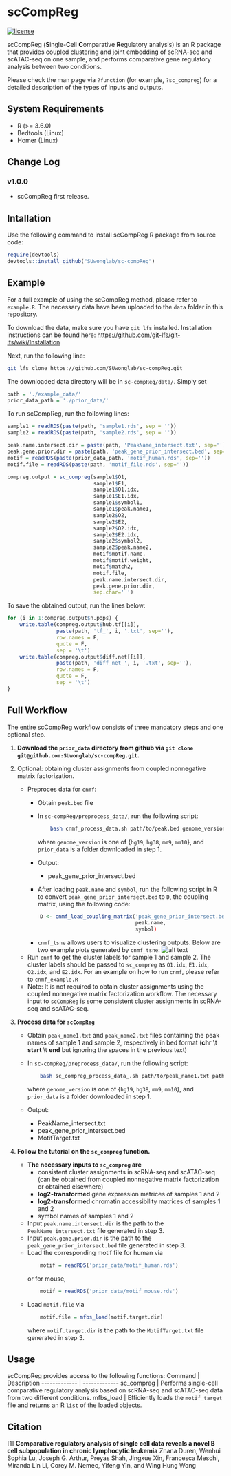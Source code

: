 # scCompReg #
[![license](https://img.shields.io/github/license/DAVFoundation/captain-n3m0.svg?style=flat-square)](https://github.com/DAVFoundation/captain-n3m0/blob/master/LICENSE)

scCompReg (**S**ingle-**C**ell **C**omparative **R**egulatory analysis) is an R package that provides coupled clustering and joint embedding of scRNA-seq and scATAC-seq on one sample, and performs comparative gene regulatory analysis between two conditions.

Please check the man page via `?function` (for example, `?sc_compreg`) for a detailed description of the types of inputs and outputs.

## System Requirements ##
* R (>= 3.6.0)
* Bedtools (Linux)
* Homer (Linux)

## Change Log ##
### v1.0.0 ###
* scCompReg first release.

## Intallation
Use the following command to install scCompReg R package from source code:
```R
require(devtools)
devtools::install_github("SUwonglab/sc-compReg")
```

## Example ##
For a full example of using the scCompReg method, please refer to `example.R`. The necessary data have been uploaded to the `data` folder in this repository.


To download the data, make sure you have `git lfs` installed. Installation instructions can be found here: https://github.com/git-lfs/git-lfs/wiki/Installation

Next, run the following line:
```bash
git lfs clone https://github.com/SUwonglab/sc-compReg.git
```


The downloaded data directory will be in `sc-compReg/data/`. Simply set 
```R
path = './example_data/'
prior_data_path = './prior_data/'
```
To run scCompReg, run the following lines:
```R
sample1 = readRDS(paste(path, 'sample1.rds', sep = ''))
sample2 = readRDS(paste(path, 'sample2.rds', sep = ''))

peak.name.intersect.dir = paste(path, 'PeakName_intersect.txt', sep='')
peak.gene.prior.dir = paste(path, 'peak_gene_prior_intersect.bed', sep='')
motif = readRDS(paste(prior_data_path, 'motif_human.rds', sep=''))
motif.file = readRDS(paste(path, 'motif_file.rds', sep=''))

compreg.output = sc_compreg(sample1$O1,
                            sample1$E1,
                            sample1$O1.idx,
                            sample1$E1.idx,
                            sample1$symbol1,
                            sample1$peak.name1,
                            sample2$O2,
                            sample2$E2,
                            sample2$O2.idx,
                            sample2$E2.idx,
                            sample2$symbol2,
                            sample2$peak.name2,
                            motif$motif.name,
                            motif$motif.weight,
                            motif$match2,
                            motif.file,
                            peak.name.intersect.dir,
                            peak.gene.prior.dir,
                            sep.char=' ')

```
To save the obtained output, run the lines below:
```R
for (i in 1:compreg.output$n.pops) {
    write.table(compreg.output$hub.tf[[i]],
                paste(path, 'tf_', i, '.txt', sep=''),
                row.names = F,
                quote = F,
                sep = '\t')
    write.table(compreg.output$diff.net[[i]],
                paste(path, 'diff_net_', i, '.txt', sep=''),
                row.names = F,
                quote = F,
                sep = '\t')
}
```


## Full Workflow ##
The entire scCompReg workflow consists of three mandatory steps and one optional step. 

1. **Download the `prior_data` directory from github via `git clone git@github.com:SUwonglab/sc-compReg.git`.**

2. Optional: obtaining cluster assignments from coupled nonnegative matrix factorization.
    * Preproces data for `cnmf`:
        * Obtain `peak.bed` file
        * In `sc-compReg/preprocess_data/`, run the following script:

            ```bash
                bash cnmf_process_data.sh path/to/peak.bed genome_version path/to/prior_data
            ```
            where `genome_version` is one of {`hg19`, `hg38`, `mm9`, `mm10`}, and `prior_data` is a folder downloaded in step 1.
        * Output: 
            * peak_gene_prior_intersect.bed
        * After loading `peak.name` and `symbol`, run the following script in R to convert `peak_gene_prior_intersect.bed` to `D`, the coupling matrix, using the following code:
        ```R 
            D <- cnmf_load_coupling_matrix('peak_gene_prior_intersect.bed'),
                                           peak.name,
                                           symbol)
        ```
        * `cnmf_tsne` allows users to visualize clustering outputs. Below are two example plots generated by `cnmf_tsne`:
        ![alt text](https://github.com/SUwonglab/sc-compReg/tree/master/example_data/joint_clusters_plot.png.png?raw=false) 
    * Run `cnmf` to get the cluster labels for sample 1 and sample 2. The cluster labels should be passed to `sc_compreg` as `O1.idx`, `E1.idx`, `O2.idx`, and `E2.idx`. For an example on how to run `cnmf`, please refer to `cnmf_example.R`
    * Note: It is not required to obtain cluster assignments using the coupled nonnegative matrix factorization workflow. The necessary input to `scCompReg` is some consistent cluster assignments in scRNA-seq and scATAC-seq.

3. **Process data for `scCompReg`**
    * Obtain `peak_name1.txt` and `peak_name2.txt` files containing the peak names of sample 1 and sample 2, respectively in bed format (**chr** \t **start** \t **end**    but ignoring the spaces in the previous text) 
    * In `sc-compReg/preprocess_data/`, run the following script:

        ```bash
            bash sc_compreg_process_data_.sh path/to/peak_name1.txt path/to/peak_name2.txt genome_version path/to/prior_data
        ```
        where `genome_version` is one of {`hg19`, `hg38`, `mm9`, `mm10`}, and `prior_data` is a folder downloaded in step 1.
    * Output:
        * PeakName_intersect.txt
        * peak_gene_prior_intersect.bed
        * MotifTarget.txt

4. **Follow the tutorial on the `sc_compreg` function.**
    * **The necessary inputs to `sc_compreg` are**
        * consistent cluster assignments in scRNA-seq and scATAC-seq (can be obtained from coupled nonnegative matrix factorization or obtained elsewhere)
        * **log2-transformed** gene expression matrices of samples 1 and 2
        * **log2-transformed** chromatin accessibility matrices of samples 1 and 2
        * symbol names of samples 1 and 2
    * Input `peak.name.intersect.dir` is the path to the `PeakName_intersect.txt` file generated in step 3.
    * Input `peak.gene.prior.dir` is the path to the `peak_gene_prior_intersect.bed` file generated in step 3.
    * Load the corresponding motif file for human via
        ```R
            motif = readRDS('prior_data/motif_human.rds')
        ```
        or for mouse,
        ```R
            motif = readRDS('prior_data/motif_mouse.rds')
        ```
    * Load `motif.file` via
        ```R
            motif.file = mfbs_load(motif.target.dir)
        ```
        where `motif.target.dir` is the path to the `MotifTarget.txt` file generated in step 3.


## Usage ##
scCompReg provides access to the following functions:
Command       | Description
------------- | -------------
sc_compreg    | Performs single-cell comparative regulatory analysis based on scRNA-seq and scATAC-seq data from two different conditions.
mfbs_load     | Efficiently loads the `motif_target` file and returns an R `list` of the loaded objects.


## Citation ##
<a id="1">[1]</a> 
**Comparative regulatory analysis of single cell data reveals a novel B cell subpopulation in chronic lymphocytic leukemia**
Zhana Duren, Wenhui Sophia Lu, Joseph G. Arthur, Preyas Shah, Jingxue Xin,  Francesca Meschi, Miranda Lin Li, Corey M. Nemec, Yifeng Yin, and Wing Hung Wong